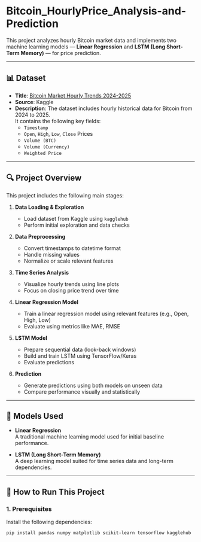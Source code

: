 # Bitcoin_HourlyPrice_Analysis-and-Prediction

This project analyzes hourly Bitcoin market data and implements two machine learning models — **Linear Regression** and **LSTM (Long Short-Term Memory)** — for price prediction.

---

## 📊 Dataset

- **Title**: [Bitcoin Market Hourly Trends 2024-2025](https://www.kaggle.com/datasets/gauravkumar2525/bitcoin-market-hourly-trends-2024-2025)
- **Source**: Kaggle
- **Description**: The dataset includes hourly historical data for Bitcoin from 2024 to 2025.  
It contains the following key fields:
  - `Timestamp`
  - `Open`, `High`, `Low`, `Close` Prices
  - `Volume (BTC)`
  - `Volume (Currency)`
  - `Weighted Price`

---

## 🔍 Project Overview

This project includes the following main stages:

1. **Data Loading & Exploration**  
   - Load dataset from Kaggle using `kagglehub`  
   - Perform initial exploration and data checks

2. **Data Preprocessing**  
   - Convert timestamps to datetime format  
   - Handle missing values  
   - Normalize or scale relevant features

3. **Time Series Analysis**  
   - Visualize hourly trends using line plots  
   - Focus on closing price trend over time

4. **Linear Regression Model**  
   - Train a linear regression model using relevant features (e.g., Open, High, Low)  
   - Evaluate using metrics like MAE, RMSE

5. **LSTM Model**  
   - Prepare sequential data (look-back windows)  
   - Build and train LSTM using TensorFlow/Keras  
   - Evaluate predictions

6. **Prediction**  
   - Generate predictions using both models on unseen data  
   - Compare performance visually and statistically

---

## 🧠 Models Used

- **Linear Regression**  
  A traditional machine learning model used for initial baseline performance.

- **LSTM (Long Short-Term Memory)**  
  A deep learning model suited for time series data and long-term dependencies.

---

## 🚀 How to Run This Project

### 1. Prerequisites

Install the following dependencies:
```bash
pip install pandas numpy matplotlib scikit-learn tensorflow kagglehub

